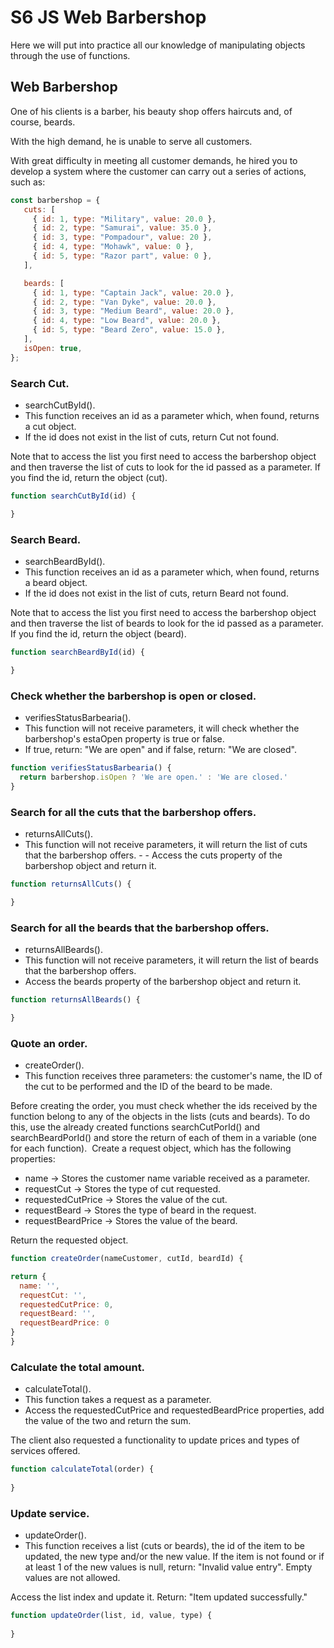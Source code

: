 # S6 JS Web Barbershop

Here we will put into practice all our knowledge of manipulating objects through the use of functions.

## Web Barbershop
One of his clients is a barber, his beauty shop offers haircuts and, of course, beards.

With the high demand, he is unable to serve all customers.

With great difficulty in meeting all customer demands, he hired you to develop a system where the customer can carry out a series of actions, such as:

```js
const barbershop = {
   cuts: [
     { id: 1, type: "Military", value: 20.0 },
     { id: 2, type: "Samurai", value: 35.0 },
     { id: 3, type: "Pompadour", value: 20 },
     { id: 4, type: "Mohawk", value: 0 },
     { id: 5, type: "Razor part", value: 0 },
   ],

   beards: [
     { id: 1, type: "Captain Jack", value: 20.0 },
     { id: 2, type: "Van Dyke", value: 20.0 },
     { id: 3, type: "Medium Beard", value: 20.0 },
     { id: 4, type: "Low Beard", value: 20.0 },
     { id: 5, type: "Beard Zero", value: 15.0 },
   ],
   isOpen: true,
};
```

### Search Cut.
- searchCutById().
- This function receives an id as a parameter which, when found, returns a cut object.
- If the id does not exist in the list of cuts, return ⁠Cut not found.

Note that to access the list you first need to access the barbershop object and then traverse the list of cuts to look for the id passed as a parameter.
If you find the id, return the object (cut).

```js
function searchCutById(id) {

}
```

### Search Beard.
- searchBeardById().
- This function receives an id as a parameter which, when found, returns a beard object.
- If the id does not exist in the list of cuts, return ⁠Beard not found.

Note that to access the list you first need to access the barbershop object and then traverse the list of beards to look for the id passed as a parameter. If you find the id, return the object (beard).

```js
function searchBeardById(id) {

}
```

### Check whether the barbershop is open or closed.
- verifiesStatusBarbearia().
- This function will not receive parameters, it will check whether the barbershop's estaOpen property is true or false.
- If true, return: ⁠"We are open" and if false, return: "We are closed".

```js
function verifiesStatusBarbearia() {
  return barbershop.isOpen ? 'We are open.' : 'We are closed.'
}
```

### Search for all the cuts that the barbershop offers.
- returnsAllCuts().
- This function will not receive parameters, it will return the list of cuts that the barbershop offers. ⁠- - Access the cuts property of the barbershop object and return it.

```js
function returnsAllCuts() {

}
```

### Search for all the beards that the barbershop offers.
- returnsAllBeards().
- This function will not receive parameters, it will return the list of beards that the barbershop offers.
- ⁠Access the beards property of the barbershop object and return it.

```js
function returnsAllBeards() {

}
```

### Quote an order.
- createOrder().
- This function receives three parameters: the customer's name, the ID of the cut to be performed and the ID of the beard to be made.

Before creating the order, you must check whether the ids received by the function belong to any of the objects in the lists (cuts and beards). To do this, use the already created functions searchCutPorId() and searchBeardPorId() and store the return of each of them in a variable (one for each function).
⁠
Create a request object, which has the following properties:
- name -> Stores the customer name variable received as a parameter.
- requestCut -> Stores the type of cut requested.
- requestedCutPrice -> Stores the value of the cut.
- requestBeard -> Stores the type of beard in the request.
- requestBeardPrice -> Stores the value of the beard.

Return the requested object.

```js
function createOrder(nameCustomer, cutId, beardId) {

return {
  name: '',
  requestCut: '',
  requestedCutPrice: 0,
  requestBeard: '',
  requestBeardPrice: 0
}
}
```

### Calculate the total amount.
- calculateTotal().
- This function takes a request as a parameter.
- Access the requestedCutPrice and requestedBeardPrice properties, add the value of the two and return the sum.

The client also requested a functionality to update prices and types of services offered.

```js
function calculateTotal(order) {
  
}
```

### Update service.
- updateOrder().
- This function receives a list (cuts or beards), the id of the item to be updated, the new type and/or the new value.
If the item is not found or if at least 1 of the new values is null, return: "Invalid value entry". Empty values are not allowed.

Access the list index and update it. Return: "Item updated successfully."

```js
function updateOrder(list, id, value, type) {
  
}
```